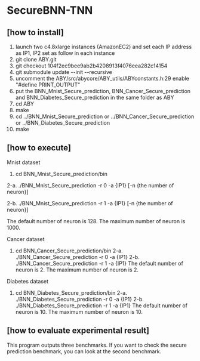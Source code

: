 # SecureBNN-TNN
## [how to install]
1. launch two c4.8xlarge instances (AmazonEC2) and set each IP address as IP1, IP2 set as follow in each instance
2. git clone ABY.git
3. git checkout 104f2ec9bee9ab2b4208913f4076eea282c14154
4. git submodule update --init --recursive
5. uncomment the ABY/src/abycore/ABY_utils/ABYconstants.h:29 enable "#define PRINT_OUTPUT" 
6. put the BNN_Mnist_Secure_prediction, BNN_Cancer_Secure_prediction and BNN_Diabetes_Secure_prediction in the same folder as ABY
7. cd ABY
8. make
9. cd ../BNN_Mnist_Secure_prediction or ../BNN_Cancer_Secure_prediction or ../BNN_Diabetes_Secure_prediction
10. make

## [how to execute]
Mnist dataset
1. cd BNN_Mnist_Secure_prediction/bin

2-a. ./BNN_Mnist_Secure_prediction -r 0 -a {IP1} [-n {the number of neuron}]

2-b. ./BNN_Mnist_Secure_prediction -r 1 -a {IP1} [-n {the number of neuron}]

The default number of neuron is 128.
The maximum number of neuron is 1000.

Cancer dataset
1. cd BNN_Cancer_Secure_prediction/bin
2-a. ./BNN_Cancer_Secure_prediction -r 0 -a {IP1}
2-b. ./BNN_Cancer_Secure_prediction -r 1 -a {IP1} 
The default number of neuron is 2.
The maximum number of neuron is 2.

Diabetes dataset
1. cd BNN_Diabetes_Secure_prediction/bin
2-a. ./BNN_Diabetes_Secure_prediction -r 0 -a {IP1}
2-b. ./BNN_Diabetes_Secure_prediction -r 1 -a {IP1} 
The default number of neuron is 10.
The maximum number of neuron is 10.

## [how to evaluate experimental result]
This program outputs three benchmarks. If you want to check the secure prediction benchmark, you can look at the second benchmark.
